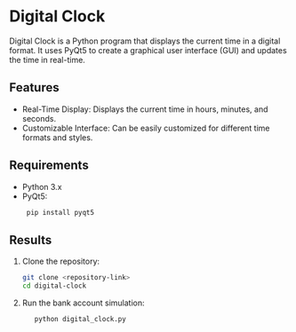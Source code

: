 
# Digital Clock

Digital Clock is a Python program that displays the current time in a digital format. It uses PyQt5 to create a graphical user interface (GUI) and updates the time in real-time.

## Features

- Real-Time Display: Displays the current time in hours, minutes, and seconds.
- Customizable Interface: Can be easily customized for different time formats and styles.
## Requirements

- Python 3.x
- PyQt5:
  ```bash
   pip install pyqt5
## Results

1. Clone the repository:

    ```bash
    git clone <repository-link>
    cd digital-clock
    ```
    
2. Run the bank account simulation:
     ```bash
        python digital_clock.py
